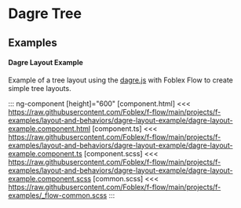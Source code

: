 ﻿# Dagre Tree

## Examples

#### Dagre Layout Example

Example of a tree layout using the [dagre.js](https://github.com/dagrejs/dagre) with Foblex Flow to create simple tree layouts. 

::: ng-component <dagre-layout-example></dagre-layout-example> [height]="600"
[component.html] <<< https://raw.githubusercontent.com/Foblex/f-flow/main/projects/f-examples/layout-and-behaviors/dagre-layout-example/dagre-layout-example.component.html
[component.ts] <<< https://raw.githubusercontent.com/Foblex/f-flow/main/projects/f-examples/layout-and-behaviors/dagre-layout-example/dagre-layout-example.component.ts
[component.scss] <<< https://raw.githubusercontent.com/Foblex/f-flow/main/projects/f-examples/layout-and-behaviors/dagre-layout-example/dagre-layout-example.component.scss
[common.scss] <<< https://raw.githubusercontent.com/Foblex/f-flow/main/projects/f-examples/_flow-common.scss
:::

